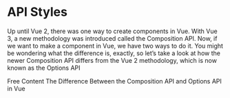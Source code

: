 # API Styles

Up until Vue 2, there was one way to create components in Vue. With Vue 3, a new methodology was introduced called the Composition API. Now, if we want to make a component in Vue, we have two ways to do it. You might be wondering what the difference is, exactly, so let’s take a look at how the newer Composition API differs from the Vue 2 methodology, which is now known as the Options API

<ResourceGroupTitle>Free Content</ResourceGroupTitle>
<BadgeLink colorScheme='yellow' badgeText='Read' href='https://fjolt.com/article/vue-composition-api-vs-options-api'>The Difference Between the Composition API and Options API in Vue</BadgeLink>
